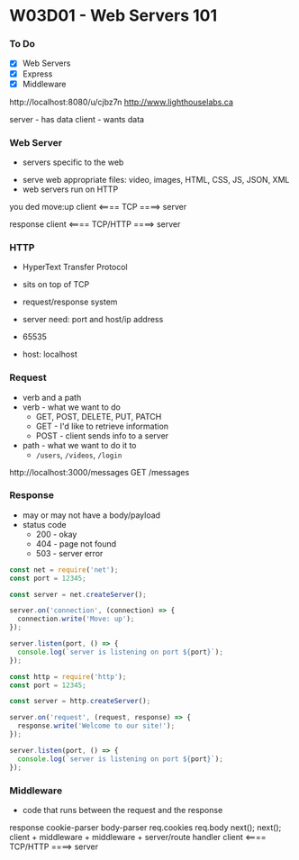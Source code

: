 # W03D01 - Web Servers 101

### To Do
- [x] Web Servers
- [x] Express
- [x] Middleware

http://localhost:8080/u/cjbz7n
http://www.lighthouselabs.ca

server - has data
client - wants data

### Web Server
- servers specific to the web
* serve web appropriate files: video, images, HTML, CSS, JS, JSON, XML
* web servers run on HTTP

you ded
                      move:up
client <==== TCP ====> server

response
client <==== TCP/HTTP ====> server

### HTTP
* HyperText Transfer Protocol
* sits on top of TCP
* request/response system

* server need: port and host/ip address
* 65535
* host: localhost

### Request
* verb and a path
* verb - what we want to do
  * GET, POST, DELETE, PUT, PATCH
  * GET - I'd like to retrieve information
  * POST - client sends info to a server
* path - what we want to do it to
  * `/users`, `/videos`, `/login`

http://localhost:3000/messages
GET /messages

### Response
* may or may not have a body/payload
* status code
  * 200 - okay
  * 404 - page not found
  * 503 - server error

```js
const net = require('net');
const port = 12345;

const server = net.createServer();

server.on('connection', (connection) => {
  connection.write('Move: up');
});

server.listen(port, () => {
  console.log(`server is listening on port ${port}`);
});
```

```js
const http = require('http');
const port = 12345;

const server = http.createServer();

server.on('request', (request, response) => {
  response.write('Welcome to our site!');
});

server.listen(port, () => {
  console.log(`server is listening on port ${port}`);
});
```

### Middleware
* code that runs between the request and the response



response
        cookie-parser  body-parser
        req.cookies     req.body
        next();         next();  
client + middleware + middleware + server/route handler
client <==== TCP/HTTP ====> server








